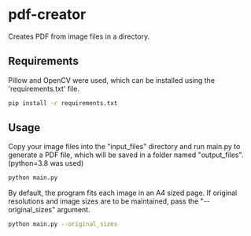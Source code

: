 # pdf-creator
Creates PDF from image files in a directory.

## Requirements

Pillow and OpenCV were used, which can be installed using the 'requirements.txt' file.

```bash
pip install -r requirements.txt
```

## Usage

Copy your image files into the "input_files" directory and run main.py to generate a PDF file, which will be saved in a folder named "output_files". (python=3.8 was used)

```bash
python main.py
```

By default, the program fits each image in an A4 sized page. If original resolutions and image sizes are to be maintained, pass the "--original_sizes" argument.

```bash
python main.py --original_sizes
```

